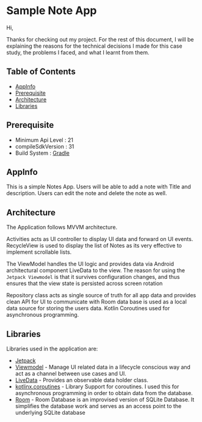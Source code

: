 # Sample Note App

Hi,

Thanks for checking out my project.
For the rest of this document, I will be explaining the
reasons for the technical decisions I made for this case study, the problems I faced, and what
I learnt from them.

## Table of Contents
- [AppInfo](#appinfo)
- [Prerequisite](#prerequisite)
- [Architecture](#architecture)
- [Libraries](#libraries)

## Prerequisite
- Minimum Api Level : 21
- compileSdkVersion : 31
- Build System : [Gradle](https://gradle.org/)

## AppInfo

This is a simple Notes App. Users will be able to add a note with Title and description.
Users can edit the note and delete the note as well.

## Architecture

The Application follows MVVM architecture.

Activities acts as UI controller to display UI data and forward on UI events.
RecycleView is used to display the list of Notes as its very effective to implement scrollable lists.

The ViewModel handles the UI logic and provides data via Android architectural component LiveData to the view.
The reason for using the `Jetpack Viewmodel` is that it survives configuration changes,
and thus ensures that the view state is persisted across screen rotation

Repository class acts as single source of truth for all app data and provides clean API for UI to communicate with
Room data base is used as a local data source for storing the users data.
Kotlin Coroutines used for asynchronous programming.

## Libraries

Libraries used in the application are:

- [Jetpack](https://developer.android.com/jetpack)
- [Viewmodel](https://developer.android.com/topic/libraries/architecture/viewmodel) - Manage UI related data in a lifecycle conscious way
      and act as a channel between use cases and UI.
- [LiveData](https://developer.android.com/topic/libraries/architecture/livedata) - Provides an observable data holder class.
- [kotlinx.coroutines](https://github.com/Kotlin/kotlinx.coroutines) - Library Support for coroutines. I used this for asynchronous programming in order
  to obtain data from the database.
- [Room](https://developer.android.com/jetpack/androidx/releases/room) - Room Database is an improvised version of SQLite Database. 
  It simplifies the database work and serves as an access point to the underlying SQLite database  